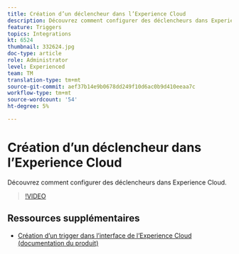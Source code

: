 ```yaml
---
title: Création d’un déclencheur dans l’Experience Cloud
description: Découvrez comment configurer des déclencheurs dans Experience Cloud.
feature: Triggers
topics: Integrations
kt: 6524
thumbnail: 332624.jpg
doc-type: article
role: Administrator
level: Experienced
team: TM
translation-type: tm+mt
source-git-commit: aef37b14e9b0678dd249f10d6ac0b9d410eeaa7c
workflow-type: tm+mt
source-wordcount: '54'
ht-degree: 5%

---
```



# Création d’un déclencheur dans l’Experience Cloud

Découvrez comment configurer des déclencheurs dans Experience Cloud.

>[!VIDEO](https://video.tv.adobe.com/v/332624?quality=12)

## Ressources supplémentaires

* [Création d’un trigger dans l’interface de l’Experience Cloud (documentation du produit)](https://experienceleague.adobe.com/docs/campaign-standard/using/integrating-with-adobe-cloud/working-with-campaign-and-triggers/configuring-triggers-in-experience-cloud.html?lang=en#creating-a-trigger-in-the-experience-cloud-interface)
